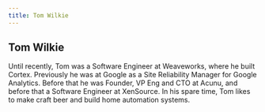 ```yaml
---
title: Tom Wilkie
---
```


## Tom Wilkie

Until recently, Tom was a Software Engineer at Weaveworks, where he built Cortex. Previously he was at Google as a Site Reliability Manager for Google Analytics. Before that he was Founder, VP Eng and CTO at Acunu, and before that a Software Engineer at XenSource. In his spare time, Tom likes to make craft beer and build home automation systems.
